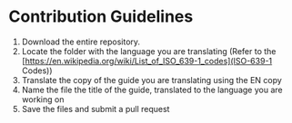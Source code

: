 # Contribution Guidelines

1. Download the entire repository.
2. Locate the folder with the language you are translating (Refer to the [https://en.wikipedia.org/wiki/List_of_ISO_639-1_codes](ISO-639-1 Codes)) 
3. Translate the copy of the guide you are translating using the EN copy
4. Name the file the title of the guide, translated to the language you are working on
5. Save the files and submit a pull request
